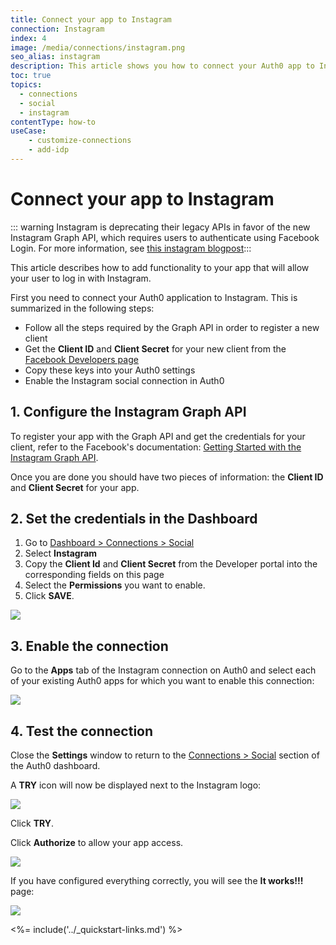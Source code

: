 ```yaml
---
title: Connect your app to Instagram
connection: Instagram
index: 4
image: /media/connections/instagram.png
seo_alias: instagram
description: This article shows you how to connect your Auth0 app to Instagram. You will need to generate keys, copy these into your Auth0 settings, and enable the connection.
toc: true
topics:
  - connections
  - social
  - instagram
contentType: how-to
useCase:
    - customize-connections
    - add-idp
---
```

# Connect your app to Instagram

::: warning Instagram is deprecating their legacy APIs in favor of the new Instagram Graph API, which requires users to authenticate using Facebook Login. For more information, see [this instagram blogpost](https://developers.facebook.com/blog/post/2019/10/15/launch-instagram-basic-display-api/):::

This article describes how to add functionality to your app that will allow your user to log in with Instagram.

First you need to connect your Auth0 application to Instagram. This is summarized in the following steps:

- Follow all the steps required by the Graph API in order to register a new client
- Get the **Client ID** and **Client Secret** for your new client from the [Facebook Developers page](https://developers.facebook.com/)
- Copy these keys into your Auth0 settings
- Enable the Instagram social connection in Auth0

## 1. Configure the Instagram Graph API

To register your app with the Graph API and get the credentials for your client, refer to the Facebook's documentation: [Getting Started with the Instagram Graph API](https://developers.facebook.com/docs/instagram-api/getting-started/).

Once you are done you should have two pieces of information: the **Client ID** and **Client Secret** for your app.

## 2. Set the credentials in the Dashboard

1. Go to [Dashboard > Connections > Social](${manage_url}/#/connections/social)
2. Select **Instagram**
3. Copy the **Client Id** and **Client Secret** from the Developer portal into the corresponding fields on this page
4. Select the **Permissions** you want to enable.
5. Click **SAVE**.

![](/media/articles/connections/social/instagram/instagram-devportal-5.png)

## 3. Enable the connection

Go to the **Apps** tab of the Instagram connection on Auth0 and select each of your existing Auth0 apps for which you want to enable this connection:

![](/media/articles/connections/social/instagram/instagram-devportal-6.png)

## 4. Test the connection

Close the **Settings** window to return to the [Connections > Social](${manage_url}/#/connections/social) section of the Auth0 dashboard.

A **TRY** icon will now be displayed next to the Instagram logo:

![](/media/articles/connections/social/instagram/instagram-devportal-7.png)

Click **TRY**.

Click **Authorize** to allow your app access.

![](/media/articles/connections/social/instagram/instagram-devportal-7a.png)

If you have configured everything correctly, you will see the **It works!!!** page:

![](/media/articles/connections/social/instagram/instagram-devportal-7b.png)

<%= include('../_quickstart-links.md') %>
